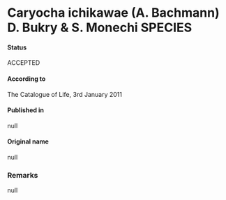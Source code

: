 Caryocha ichikawae (A. Bachmann) D. Bukry & S. Monechi SPECIES
=======

#### Status
ACCEPTED

#### According to
The Catalogue of Life, 3rd January 2011

#### Published in
null

#### Original name
null

### Remarks
null